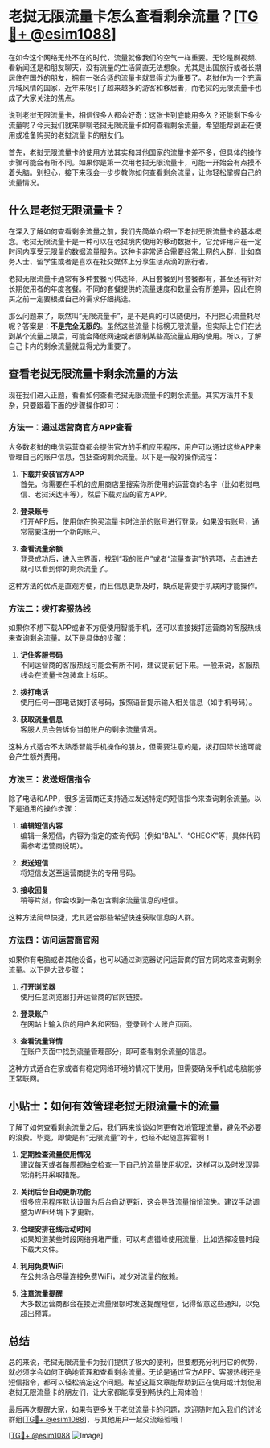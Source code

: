 # 老挝无限流量卡怎么查看剩余流量？[[TG💪+ @esim1088](https://t.me/s/esim1088)]

在如今这个网络无处不在的时代，流量就像我们的空气一样重要。无论是刷视频、看新闻还是和朋友聊天，没有流量的生活简直无法想象。尤其是出国旅行或者长期居住在国外的朋友，拥有一张合适的流量卡就显得尤为重要了。老挝作为一个充满异域风情的国家，近年来吸引了越来越多的游客和移居者，而老挝的无限流量卡也成了大家关注的焦点。

说到老挝无限流量卡，相信很多人都会好奇：这张卡到底能用多久？还能剩下多少流量呢？今天我们就来聊聊老挝无限流量卡如何查看剩余流量，希望能帮到正在使用或准备购买的老挝流量卡的朋友们。

首先，老挝无限流量卡的使用方法其实和其他国家的流量卡差不多，但具体的操作步骤可能会有所不同。如果你是第一次用老挝无限流量卡，可能一开始会有点摸不着头脑。别担心，接下来我会一步步教你如何查看剩余流量，让你轻松掌握自己的流量情况。

## 什么是老挝无限流量卡？

在深入了解如何查看剩余流量之前，我们先简单介绍一下老挝无限流量卡的基本概念。老挝无限流量卡是一种可以在老挝境内使用的移动数据卡，它允许用户在一定时间内享受无限量的数据流量服务。这种卡非常适合需要经常上网的人群，比如商务人士、留学生或者是喜欢在社交媒体上分享生活点滴的旅行者。

老挝无限流量卡通常有多种套餐可供选择，从日套餐到月套餐都有，甚至还有针对长期使用者的年度套餐。不同的套餐提供的流量速度和数量会有所差异，因此在购买之前一定要根据自己的需求仔细挑选。

那么问题来了，既然叫“无限流量卡”，是不是真的可以随便用，不用担心流量耗尽呢？答案是：**不是完全无限的**。虽然这些流量卡标榜无限流量，但实际上它们在达到某个流量上限后，可能会降低网速或者限制某些高流量应用的使用。所以，了解自己卡内的剩余流量就显得尤为重要了。

## 查看老挝无限流量卡剩余流量的方法

现在我们进入正题，看看如何查看老挝无限流量卡的剩余流量。其实方法并不复杂，只要跟着下面的步骤操作即可：

### 方法一：通过运营商官方APP查看

大多数老挝的电信运营商都会提供官方的手机应用程序，用户可以通过这些APP来管理自己的账户信息，包括查询剩余流量。以下是一般的操作流程：

1. **下载并安装官方APP**  
   首先，你需要在手机的应用商店里搜索你所使用的运营商的名字（比如老挝电信、老挝沃达丰等），然后下载对应的官方APP。

2. **登录账号**  
   打开APP后，使用你在购买流量卡时注册的账号进行登录。如果没有账号，通常需要注册一个新的账户。

3. **查看流量余额**  
   登录成功后，进入主界面，找到“我的账户”或者“流量查询”的选项，点击进去就可以看到你的剩余流量了。

这种方法的优点是直观方便，而且信息更新及时，缺点是需要手机联网才能操作。

### 方法二：拨打客服热线

如果你不想下载APP或者不方便使用智能手机，还可以直接拨打运营商的客服热线来查询剩余流量。以下是具体的步骤：

1. **记住客服号码**  
   不同运营商的客服热线可能会有所不同，建议提前记下来。一般来说，客服热线会在流量卡包装盒上标明。

2. **拨打电话**  
   使用任何一部电话拨打该号码，按照语音提示输入相关信息（如手机号码）。

3. **获取流量信息**  
   客服人员会告诉你当前账户的剩余流量情况。

这种方式适合不太熟悉智能手机操作的朋友，但需要注意的是，拨打国际长途可能会产生额外费用。

### 方法三：发送短信指令

除了电话和APP，很多运营商还支持通过发送特定的短信指令来查询剩余流量。以下是通用的操作步骤：

1. **编辑短信内容**  
   编辑一条短信，内容为指定的查询代码（例如“BAL”、“CHECK”等，具体代码需参考运营商说明）。

2. **发送短信**  
   将短信发送至运营商提供的专用号码。

3. **接收回复**  
   稍等片刻，你会收到一条包含剩余流量信息的短信。

这种方法简单快捷，尤其适合那些希望快速获取信息的人群。

### 方法四：访问运营商官网

如果你有电脑或者其他设备，也可以通过浏览器访问运营商的官方网站来查询剩余流量。以下是大致步骤：

1. **打开浏览器**  
   使用任意浏览器打开运营商的官网链接。

2. **登录账户**  
   在网站上输入你的用户名和密码，登录到个人账户页面。

3. **查看流量详情**  
   在账户页面中找到流量管理部分，即可查看剩余流量的信息。

这种方式适合在家或者有稳定网络环境的情况下使用，但需要确保手机或电脑能够正常联网。

## 小贴士：如何有效管理老挝无限流量卡的流量

了解了如何查看剩余流量之后，我们再来谈谈如何更有效地管理流量，避免不必要的浪费。毕竟，即使是有“无限流量”的卡，也经不起随意挥霍啊！

1. **定期检查流量使用情况**  
   建议每天或者每周都抽空检查一下自己的流量使用状况，这样可以及时发现异常消耗并采取措施。

2. **关闭后台自动更新功能**  
   很多应用程序默认设置为后台自动更新，这会导致流量悄悄流失。建议手动调整为WiFi环境下才更新。

3. **合理安排在线活动时间**  
   如果知道某些时段网络拥堵严重，可以考虑错峰使用流量，比如选择凌晨时段下载大文件。

4. **利用免费WiFi**  
   在公共场合尽量连接免费WiFi，减少对流量的依赖。

5. **注意流量提醒**  
   大多数运营商都会在接近流量限额时发送提醒短信，记得留意这些通知，以免超出预算。

## 总结

总的来说，老挝无限流量卡为我们提供了极大的便利，但要想充分利用它的优势，就必须学会如何正确地管理和查看剩余流量。无论是通过官方APP、客服热线还是短信指令，都可以轻松搞定这个问题。希望这篇文章能帮助到正在使用或计划使用老挝无限流量卡的朋友们，让大家都能享受到畅快的上网体验！

最后再次提醒大家，如果有更多关于老挝流量卡的问题，欢迎随时加入我们的讨论群组[[TG💪+ @esim1088](https://t.me/s/esim1088)]，与其他用户一起交流经验哦！

[[TG💪+ @esim1088](https://t.me/s/esim1088) ![Image](https://i.postimg.cc/4NQfJmqS/Snipaste-2025-05-13-00-14-12.png)]